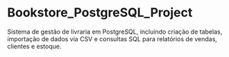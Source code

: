 # Bookstore_PostgreSQL_Project
Sistema de gestão de livraria em PostgreSQL, incluindo criação de tabelas, importação de dados via CSV e consultas SQL para relatórios de vendas, clientes e estoque.

